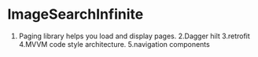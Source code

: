 # ImageSearchInfinite

1. Paging library helps you load and display pages.
2.Dagger hilt
3.retrofit
4.MVVM code style architecture.
5.navigation components
